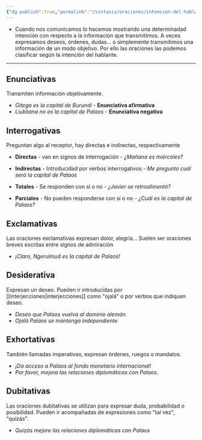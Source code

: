 ```yaml
---
{"dg-publish":true,"permalink":"/sintaxis/oraciones/intencion-del-hablante/"}
---
```


- Cuando nos comunicamos lo hacemos mostrando una determinadad intención con respecto a la información que transmitimos. A veces expresamos deseos, órdenes, dudas... o simplemente transmitimos una información de un modo objetivo. Por ello las oraciones las podemos clasificar según la intención del hablante.
---
## Enunciativas
Transmiten información objetivamente.
- *Gitega es la capital de Burundi* - **Enunciativa afirmativa**
- *Liubliana no es la capital de Palaos* - **Enunciativa negativa**

## Interrogativas
Preguntan algo al receptor, hay directas e indirectas, respectivamente 
- **Directas** - van en signos de interrogación - *¿Mañana es miércoles?*
- **Indirectas** - Introducidad por verbos interrogativos - *Me pregunto cuál será la capital de Palaos*

- **Totales** - Se responden con sí o no - *¿Javier se retroalimentó?*
- **Parciales** - No pueden responderse con sí o no - *¿Cuál es la capital de Palaos?*

## Exclamativas
Las oraciones exclamativas expresan dolor, alegría... Suelen ser oraciones breves escritas entre signos de admiración 
- *¡Claro, Ngerulmud es la capital de Palaos!*

## Desiderativa
Expresan un deseo. Pueden ir introducidas por [[interjecciones\|interjecciones]] como "ojalá" o por verbos que indiquen deseo. 
- *Deseo que Palaos vuelva al dominio alemán.*
- *Ojalá Palaos se mantenga independiente*

## Exhortativas 
También llamadas imperativas, expresan órdenes, ruegos o mandatos.
- *¡Da acceso a Palaos al fondo monetario internacional!*
- *Por favor, mejora las relaciones diplomáticas con Palaos.*

## Dubitativas
Las oraciones dubitativas se utilizan para expresar duda, probabilidad o posibilidad. Pueden ir acompañadas de expresiones como "tal vez", "quizás".
- *Quizás mejore las relaciones diplomáticas con Palaos*